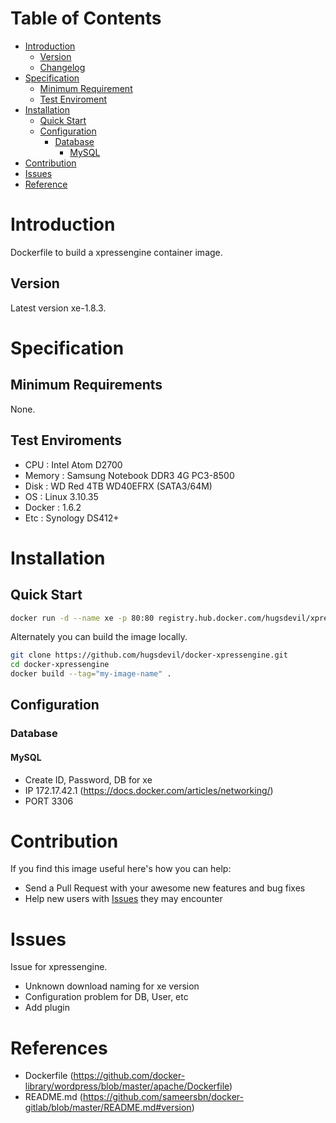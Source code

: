 # Table of Contents
- [Introduction](#introduction)
  - [Version](#version)
  - [Changelog](Changelog.md)
- [Specification](#specification)
  - [Minimum Requirement](#minimum-requirement)
  - [Test Enviroment](#test-enviroment)
- [Installation](#installation)
  - [Quick Start](#quick-start)
  - [Configuration](#configuration)
    - [Database](#database)
      - [MySQL](#mysql)
- [Contribution](#contribution)
- [Issues](#issues)
- [Reference](#reference)

# Introduction
Dockerfile to build a xpressengine container image.

## Version
Latest version xe-1.8.3.

# Specification

## Minimum Requirements
None.

## Test Enviroments
- CPU : Intel Atom D2700
- Memory : Samsung Notebook DDR3 4G PC3-8500
- Disk : WD Red 4TB WD40EFRX (SATA3/64M)
- OS : Linux 3.10.35
- Docker : 1.6.2
- Etc : Synology DS412+

# Installation

## Quick Start
```bash
docker run -d --name xe -p 80:80 registry.hub.docker.com/hugsdevil/xpressengine:latest
```

Alternately you can build the image locally.

```bash
git clone https://github.com/hugsdevil/docker-xpressengine.git
cd docker-xpressengine
docker build --tag="my-image-name" .
```

## Configuration

### Database

#### MySQL
- Create ID, Password, DB for xe
- IP 172.17.42.1 (https://docs.docker.com/articles/networking/)
- PORT 3306

# Contribution
If you find this image useful here's how you can help:

- Send a Pull Request with your awesome new features and bug fixes
- Help new users with [Issues](https://github.com/hugsdevil/docker-xpressengine/issues) they may encounter

# Issues
Issue for xpressengine.

- Unknown download naming for xe version
- Configuration problem for DB, User, etc
- Add plugin

# References
- Dockerfile (https://github.com/docker-library/wordpress/blob/master/apache/Dockerfile)
- README.md (https://github.com/sameersbn/docker-gitlab/blob/master/README.md#version)
